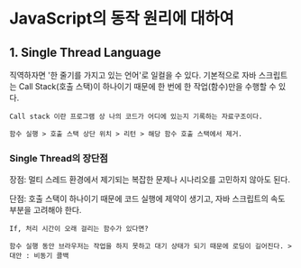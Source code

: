 # JavaScript의 동작 원리에 대하여

## 1. Single Thread Language

직역하자면 '한 줄기를 가지고 있는 언어'로 일컬을 수 있다. 기본적으로 자바 스크립트는 Call Stack(호출 스택)이 하나이기 때문에 한 번에 한 작업(함수)만을 수행할 수 있다.

    Call stack 이란 프로그램 상 나의 코드가 어디에 있는지 기록하는 자료구조이다.

    함수 실행 > 호출 스택 상단 위치 > 리턴 > 해당 함수 호출 스택에서 제거.

### Single Thread의 장단점

장점: 멀티 스레드 환경에서 제기되는 복잡한 문제나 시나리오를 고민하지 않아도 된다.

단점: 호출 스택이 하나이기 때문에 코드 실행에 제약이 생기고, 자바 스크립트의 속도 부분을 고려해야 한다.

    If, 처리 시간이 오래 걸리는 함수가 있다면?

    함수 실행 동안 브라우저는 작업을 하지 못하고 대기 상태가 되기 때문에 로딩이 길어진다. > 대안 : 비동기 콜백
